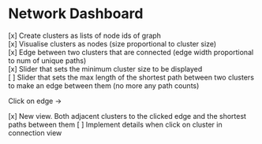 # Network Dashboard

[x] Create clusters as lists of node ids of graph  
[x] Visualise clusters as nodes (size proportional to cluster size)  
[x] Edge between two clusters that are connected (edge width proportional to num of unique paths)  
[x] Slider that sets the minimum cluster size to be displayed  
[ ] Slider that sets the max length of the shortest path between two clusters to make an edge between them (no more any path counts)  

Click on edge ->  

[x] New view. Both adjacent clusters to the clicked edge and the shortest paths between them
[ ] Implement details when click on cluster in connection view